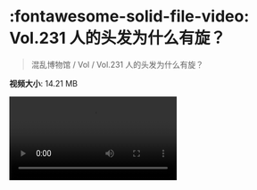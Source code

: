 # :fontawesome-solid-file-video: Vol.231 人的头发为什么有旋？

> 混乱博物馆 / Vol / Vol.231 人的头发为什么有旋？

**视频大小**: 14.21 MB

<div class="video"><video src="https://file.hsyhx.top/archive/231.mp4" controls preload>🤔 您的浏览器不支持 video 标签</video></div>